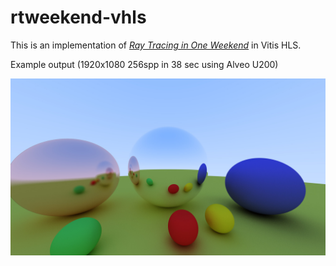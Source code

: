 # rtweekend-vhls

This is an implementation of [_Ray Tracing in One Weekend_](https://raytracing.github.io/books/RayTracingInOneWeekend.html) in Vitis HLS.

Example output (1920x1080 256spp in 38 sec using Alveo U200)

![example output](doc/img/example.jpg)
